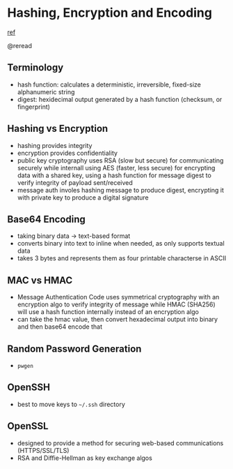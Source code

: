# Hashing, Encryption and Encoding
[ref](https://www.integralist.co.uk/posts/hashing-and-encryption/)

@reread


## Terminology
- hash function: calculates a deterministic, irreversible, fixed-size alphanumeric string
- digest: hexidecimal output generated by a hash function (checksum, or fingerprint)

## Hashing vs Encryption
- hashing provides integrity
- encryption provides confidentiality
- public key cryptography uses RSA (slow but secure) for communicating securely while internall using AES (faster, less secure) for encrypting data with a shared key, using a hash function for message digest to verify integrity of payload sent/received
- message auth involes hashing message to produce digest, encrypting it with private key to produce a digital signature

## Base64 Encoding
- taking binary data -> text-based format
- converts binary into text to inline when needed, as only supports textual data
- takes 3 bytes and represents them as four printable characterse in ASCII

## MAC vs HMAC
- Message Authentication Code uses symmetrical cryptography with an encryption algo to verify integrity of message while HMAC (SHA256) will use a hash function internally instead of an encryption algo
- can take the hmac value, then convert hexadecimal output into binary and then base64 encode that

## Random Password Generation
- `pwgen`

## OpenSSH
- best to move keys to `~/.ssh` directory

## OpenSSL
- designed to provide a method for securing web-based communications (HTTPS/SSL/TLS)
- RSA and Diffie-Hellman as key exchange algos